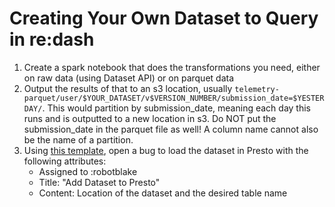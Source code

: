 # Creating Your Own Dataset to Query in re:dash

1. Create a spark notebook that does the transformations you need, either on
   raw data (using Dataset API) or on parquet data
2. Output the results of that to an s3 location, usually
   `telemetry-parquet/user/$YOUR_DATASET/v$VERSION_NUMBER/submission_date=$YESTERDAY/`.
   This would partition by submission_date, meaning each day this runs and is
   outputted to a new location in s3. Do NOT put the submission_date in the
   parquet file as well! A column name cannot also be the name of a partition.
3. Using [this template](https://bugzilla.mozilla.org/enter_bug.cgi?assigned_to=bimsland%40mozilla.com&bug_file_loc=http%3A%2F%2F&bug_ignored=0&bug_severity=normal&bug_status=NEW&cf_fx_iteration=---&cf_fx_points=1&comment=Location%20of%20the%20dataset%3A%20%0D%0ADesired%20dataset%20name%3A&component=Datasets%3A%20General&contenttypemethod=autodetect&contenttypeselection=text%2Fplain&defined_groups=1&flag_type-4=X&flag_type-607=X&flag_type-800=X&flag_type-803=X&flag_type-916=X&form_name=enter_bug&maketemplate=Remember%20values%20as%20bookmarkable%20template&op_sys=Linux&priority=P1&product=Data%20Platform%20and%20Tools&rep_platform=x86_64&short_desc=Add%20dataset%20to%20Presto&target_milestone=---&version=unspecified),
   open a bug to load the dataset in Presto with the following attributes:
   * Assigned to :robotblake
   * Title: "Add Dataset to Presto"
   * Content: Location of the dataset and the desired table name
